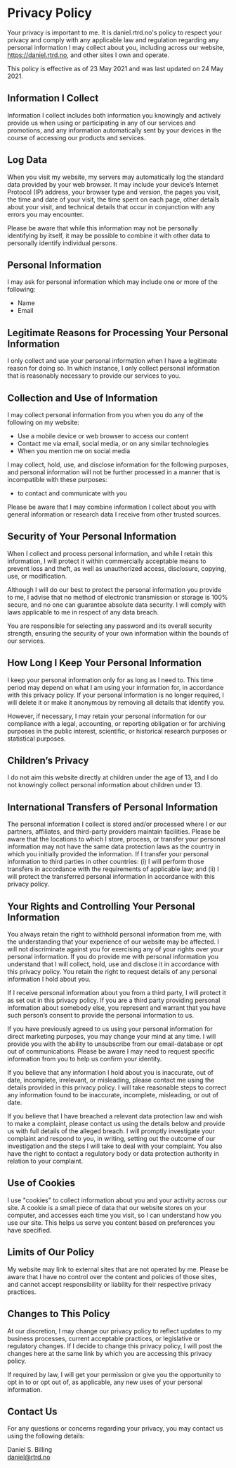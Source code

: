 # Privacy Policy

Your privacy is important to me. It is daniel.rtrd.no's policy to respect your privacy and comply with any applicable law and regulation regarding any personal information I may collect about you, including across our website, https://daniel.rtrd.no, and other sites I own and operate.


This policy is effective as of 23 May 2021 and was last updated on 24 May 2021.

## Information I Collect

Information I collect includes both information you knowingly and actively provide us when using or participating in any of our services and promotions, and any information automatically sent by your devices in the course of accessing our products and services.

## Log Data

When you visit my website, my servers may automatically log the standard data provided by your web browser. It may include your device’s Internet Protocol (IP) address, your browser type and version, the pages you visit, the time and date of your visit, the time spent on each page, other details about your visit, and technical details that occur in conjunction with any errors you may encounter.


Please be aware that while this information may not be personally identifying by itself, it may be possible to combine it with other data to personally identify individual persons.

## Personal Information

I may ask for personal information which may include one or more of the following:


- Name
- Email

## Legitimate Reasons for Processing Your Personal Information

I only collect and use your personal information when I have a legitimate reason for doing so. In which instance, I only collect personal information that is reasonably necessary to provide our services to you.

## Collection and Use of Information

I may collect personal information from you when you do any of the following on my website:


- Use a mobile device or web browser to access our content
- Contact me via email, social media, or on any similar technologies
- When you mention me on social media


I may collect, hold, use, and disclose information for the following purposes, and personal information will not be further processed in a manner that is incompatible with these purposes:


- to contact and communicate with you


Please be aware that I may combine information I collect about you with general information or research data I receive from other trusted sources.

## Security of Your Personal Information

When I collect and process personal information, and while I retain this information, I will protect it within commercially acceptable means to prevent loss and theft, as well as unauthorized access, disclosure, copying, use, or modification.


Although I will do our best to protect the personal information you provide to me, I advise that no method of electronic transmission or storage is 100% secure, and no one can guarantee absolute data security. I will comply with laws applicable to me in respect of any data breach.


You are responsible for selecting any password and its overall security strength, ensuring the security of your own information within the bounds of our services.

## How Long I Keep Your Personal Information

I keep your personal information only for as long as I need to. This time period may depend on what I am using your information for, in accordance with this privacy policy. If your personal information is no longer required, I will delete it or make it anonymous by removing all details that identify you.


However, if necessary, I may retain your personal information for our compliance with a legal, accounting, or reporting obligation or for archiving purposes in the public interest, scientific, or historical research purposes or statistical purposes.

## Children’s Privacy

I do not aim this website directly at children under the age of 13, and I do not knowingly collect personal information about children under 13.

## International Transfers of Personal Information

The personal information I collect is stored and/or processed where I or our partners, affiliates, and third-party providers maintain facilities. Please be aware that the locations to which I store, process, or transfer your personal information may not have the same data protection laws as the country in which you initially provided the information. If I transfer your personal information to third parties in other countries: (i) I will perform those transfers in accordance with the requirements of applicable law; and (ii) I will protect the transferred personal information in accordance with this privacy policy.

## Your Rights and Controlling Your Personal Information

You always retain the right to withhold personal information from me, with the understanding that your experience of our website may be affected. I will not discriminate against you for exercising any of your rights over your personal information. If you do provide me with personal information you understand that I will collect, hold, use and disclose it in accordance with this privacy policy. You retain the right to request details of any personal information I hold about you.


If I receive personal information about you from a third party, I will protect it as set out in this privacy policy. If you are a third party providing personal information about somebody else, you represent and warrant that you have such person’s consent to provide the personal information to us.


If you have previously agreed to us using your personal information for direct marketing purposes, you may change your mind at any time. I will provide you with the ability to unsubscribe from our email-database or opt out of communications. Please be aware I may need to request specific information from you to help us confirm your identity.


If you believe that any information I hold about you is inaccurate, out of date, incomplete, irrelevant, or misleading, please contact me using the details provided in this privacy policy. I will take reasonable steps to correct any information found to be inaccurate, incomplete, misleading, or out of date.


If you believe that I have breached a relevant data protection law and wish to make a complaint, please contact us using the details below and provide us with full details of the alleged breach. I will promptly investigate your complaint and respond to you, in writing, setting out the outcome of our investigation and the steps I will take to deal with your complaint. You also have the right to contact a regulatory body or data protection authority in relation to your complaint.

## Use of Cookies

I use "cookies" to collect information about you and your activity across our site. A cookie is a small piece of data that our website stores on your computer, and accesses each time you visit, so I can understand how you use our site. This helps us serve you content based on preferences you have specified.

## Limits of Our Policy

My website may link to external sites that are not operated by me. Please be aware that I have no control over the content and policies of those sites, and cannot accept responsibility or liability for their respective privacy practices.

## Changes to This Policy

At our discretion, I may change our privacy policy to reflect updates to my business processes, current acceptable practices, or legislative or regulatory changes. If I decide to change this privacy policy, I will post the changes here at the same link by which you are accessing this privacy policy.


If required by law, I will get your permission or give you the opportunity to opt in to or opt out of, as applicable, any new uses of your personal information.

## Contact Us

For any questions or concerns regarding your privacy, you may contact us using the following details:


Daniel S. Billing<br/>
daniel@rtrd.no

